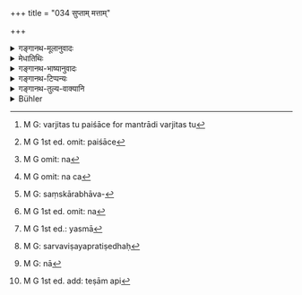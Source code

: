 +++
title = "034 सुप्ताम् मत्ताम्"

+++

<details><summary>गङ्गानथ-मूलानुवादः</summary>

When the man approaches the girl by stealth, while she is asleep, or intoxicated or unconscious,—it is the “Paiśāca” form, the wickedest and the basest of marriages.—(34).
</details>

<details><summary>मेधातिथिः</summary>

राक्षसपैशाचयोर् अनिच्छा तुल्या । राक्षसे हननम्, पैशाचे वञ्चनम् । **सुप्तां** निद्रयाभिभूताम् । **मत्तां** क्षीबां मद्यपरवशाम् । **प्रमत्तां** वातसंक्षोभेण नष्टचेतनाम् । **रहो** ऽप्रकासम् **उपगच्छति** मैथुनधर्मे प्रवर्तते **स पैशाचो** विवाहः सर्व**विहाहानां** **पापिष्ठः** पापहेतुः । धर्मापत्यं न ततः संपद्यते ।

- इह गान्धर्वराक्षसपैशाचानां प्रकृतविवाहसामानाधिकरण्यात् संयोगहरणोपगमा एव पाणिग्रहणसंस्कारनिरपेक्षा विवाहा इति मन्यन्ते । 

- तेषां ब्राह्मादिष्व् अपि दानविवाहयोः सामानाधिकरण्यात् संस्कारो विनिवर्तते । यथा च न निवर्तते तथा दर्शितम् । लक्षणया विवाहप्रयोजनदाने विवाहशब्दः । 

- गान्धर्वे तु भगवता कृष्णद्वैपायनेन दुष्यन्तशकुन्तलासंगमने वर्णितम्- "अनग्निकम् अमन्त्रकम्" इति, तद्दर्शनेन पाणिग्रहणसंस्कारो ऽस्ति, मन्त्रादि वर्जितस् तु[^८९] ।


[^८९]:
     M G: varjitas tu paiśāce for mantrādi varjitas tu

- पैशाचे[^९०] पुनर् विवदन्ते- मुख्यं चोपगमनं । न[^९१] च कन्यात्वम् अपैति, संस्कारैस् तद्विनिवर्तनात् । अतश् च "पाणिग्रहणिका मन्त्राः कन्यास्व् एव प्रतिष्ठिताः" (म्ध् ८.२२६) इति प्रतिषेधस्याप्रवृत्तेर् अस्त्य् एव मन्त्रवत् संस्कारसंबन्धः । स च प्रतिषेधः कृतः संस्कारप्रतिषेधार्थः । सा हि मन्त्रैः संकृतत्वाद् व्यपगतकन्याभावा । अत एव भवतु प्रथमम् उपगमस् ततो ऽकन्यादोषो नास्ति । तथा च कानीनः कर्ण इति दर्शनम् । यदि तु पुरुषप्रयोगेण कन्यात्वम् अपेयात् कथम् इयं वाचोयुक्तिः "कन्यायाः पुत्रः कानीनः" इति । अथ त्व् असंस्कृता कन्योच्यते ततो युक्तम् "कर्णादयो ह्य् अनूढायाः पुत्राः" इति । मुख्ये ऽभ्युपगमने कन्याया अपत्योत्पत्तेः संभवः । वर्ण्यते चेतिहासादिषु तथाभूताया विवाहः ।अथ मद्यमदादिना निर्वृत्ते रतिसंबन्धे किमर्थः संस्कार इति ।


[^९१]:
     M G omit: na


[^९०]:
     M G 1st ed. omit: paiśāce

- <u>अत्रोच्यते</u> । यद्य् अपि स्त्रीपुंसधर्मो निवृत्तो ऽतिक्रान्तश् च कन्यागमनप्रतिषेधस् तथापि तया सहाधिकारार्थं पुनश् च गमने कन्यागमनं मा भुद् इति तदर्थं संस्कारकरणम् । कन्यागमनप्रतिषेधातिकर्मसंबन्धेन पुरुषार्थतयापि निन्द्यते विवाहो ऽयम् । 

- <u>तद् अयुक्तम्</u> । यतो ऽयं लोके कन्याशब्दः पुंसासंप्रयुक्तां स्त्रियम् आचष्टे, न संस्कारभावसापेक्षाम् । अकृतसंस्कारा अपि पुरुषैः क्षतयोनयो न कन्या इति व्यवह्रियन्ते । तासां च वेशश्रितानां गमने न कन्यागमनदोषः । यद्य् अपि कुमारीकन्याशब्दौ प्रथमवयोवचनाव् इष्येते, तथापि विवाहविधाव् अनुपभुक्तपुर्वाम् एव स्त्रियम् आचक्षते । तथा च कुमारवेशधारिणीं नातिप्रकाशप्रवृत्तपुंसंप्रयोगां भार्यात्वेनार्थयमानो ऽन्यैर् अवबोध्यते "नैषा कुमारी नष्टो ऽस्याः कौमारो भावः" । 

- संस्कारपरिलोपश् च स्यात् । गर्भाधानं हि मन्त्रवत् कर्तव्यम् "विष्णुर् योनिं कल्पयतु" (र्व् १०.१८४.१) इति कॢप्तायाश् च कल्पनम् अशक्यम् । तत्रायथार्थो मन्त्रप्रयोगः स्यात् । न चानूढायाः पैशाचधर्मे मन्त्रप्रयोगः, ऊढायास् तच्छ्रवणात् । न च[^९२] पैशाचवर्जम् अन्येषु विवाहेषु तत्कल्पयितुं उक्तं युक्तम् अविशेषश्रवणात् । 


[^९२]:
     M G omit: na ca

- तस्मान् मुख्योपगमपक्ष एवमादयो बहवो दोषाः प्राप्नुवन्ति । अत आलिङ्गनोपगूहनपरिचुम्बनादिषूपगमनार्थेषु व्यापारेषु साहचर्यात् तादर्थ्याच् चोपपूर्वो गमिर् द्रष्टव्यः । यत् तु "कानीनः पुत्रः" इति तत्र मुख्यार्थासंभवाल् लक्षणया संस्काराभावप्रतिपत्तिः[^९३] । यत् तु संस्कारदर्शनं तत् तु क्वचिद् एव । यद्य् अपि "या गर्भिणी संस्क्रियते ज्ञाताज्ञतापि वा सती" (म्ध् ९.१७३) इति तत्र य एवोपगन्ता स एव न[^९४] संस्कर्ता । न त्व् असौ पैशाचो विवाहः । पैशाचे हि येनैव समुपभुक्ता तस्मा[^९५] एव दीयते, स एवैनां संस्करोतीति । गर्भिण्यास् तु संस्कारो वाचनिकः । एतच् च सर्वं निपुणतरं पुनर् नवमे वक्ष्यते ।


[^९५]:
     M G 1st ed.: yasmā


[^९४]:
     M G 1st ed. omit: na


[^९३]:
     M G: saṃskārabhāva-

- <u>अपरे</u> मन्यन्ते- "सत्यं मुख्यम् उपगमनम् अमुख्यत्वे तु गमनप्रतिषेधानुपपत्तिः" इति । 

- <u>यदि हि</u> मुख्यम् उपगमस् तदा स एव विवाहो ऽन्यस्यानन्तरोक्तेन न्यायेनाभावात् । ततश् च नास्ति तस्य प्रतिषेधस्य विषयः, यतः इच्छया गान्धर्वो हठाद् राक्षसो ऽन्यथा पैशाचः । न चान्यः प्रकारो ऽस्ति येन स विषयः प्रतिषेधः[^९६] स्यात् । अस्ति त्व् अस्य विषयः- यत्र हठाद् रहसि गमनम्, या वा पितृभ्यां दीयते न चोपसंस्क्रियते । न[^९७] चासौ[^९८] गान्धर्वः, कन्येच्छाया अभावात् । अत एव भर्तुर् अपि न कन्यागामित्वम्, विषयान्तरस्य संभवात् । 


[^९८]:
     M G 1st ed. add: teṣām api


[^९७]:
     M G: nā


[^९६]:
     M G: sarvaviṣayapratiṣedhaḥ

- तस्मात् क्षतयोन्याः संस्कारनिषेधाद् ब्राह्मादिवद् उपायत्वात् तद्वच् च विवाहशब्दोपपत्तेः प्रकरणसामर्थ्याड् गौण एवोपगमार्थः ।

- एषाम् च भेदः- अप्रार्थितोपनतो भूमिहिरण्यादिवद् ब्राह्मः । ऋत्विक्त्वेन विशेषेण दैवः । गोमिथुनेनार्षः । याच्ञयायच्ञया वा "सहोभौ चरतां धर्मम्" इति वचनव्यवस्थया प्राजापत्यः । शेषाः सुबोधभेदाः । 

- ब्राह्मादीनाम् इदम् अर्थे तद्धितः । ब्रह्मादिसंबन्धिता च स्तुत्यारोप्यते । एवं सर्वेषु । पैशाचः पिषाचानाम् अयं युक्त इति निन्दा ॥ ३.३४ ॥
</details>

<details><summary>गङ्गानथ-भाष्यानुवादः</summary>

The unwillingness of the girl is the condition common to the ‘*Rākṣasa*’ and the ‘*Paiśāca*’ forms: the difference is that in the former there is
*beating*, while in the latter there is *stealth*.

‘*Asleep*’—overpowered by sleep.

‘*Intoxicated*’—senseless, under the influence of wine, &c.

‘*Unconscious*’—who has lost consciousness on account of the disorders of the wind-humour.

‘*By stealth*’—not openly.

‘*Approaches*’— has sexual intercourse with.

This is the Paiśāca marriage, of all marriages the ‘*wickedest*’—the most sinful. That is to say, the issue of such a marriage does not become the *rightful* child.

------------------------

In connection with this subject, some people think that the ‘*Gāndharva*’ form of marriage is accomplished by mere ‘intercourse,’ the ‘*Rākṣasa*’ by mere ‘abduction’ and the ‘*Paiśāca*’ by mere ‘approach,’—irrespective of the sacramental rites relating to the ‘taking of the hand’ and the rest. And they base this idea upon the fact that all these three are mentioned in apposition to ‘marriage’ which forms the subject-matter of the context.

But, according to these people, in the ‘*Brāhma*’ and other forms also, since the ‘giving’ is mentioned in apposition to ‘marriage,’ the sacramental rites would cease (to be necessary factors in the marriage). But we have shown above, how. these rites cannot be omitted. The fact of the matter is that it is only figuratively that the term ‘marriage’ has been applied to that act of ‘*giving*’ which is done for the purpose of ‘marriage.’

As regards the ‘*Gandharva*’ form, the revered Kṛṣṇa-dvaipāyana has described it, in connection with the union of Duṣyanta and Śukuntalā, as being ‘without fire and without sacred texts;’ and this shows that there are certain sacramental rites of ‘taking the hand,’ etc., but they are done without sacred texts etc.

As regards the ‘*Paiśāca*’ form, there is a difference of opinion:—In this form (it is argued) ‘approaching’ is the prime factor; but that does not deprive the girl of her ‘maidenhood;’ as this can be put an end to only by the sacramental rites attendant upon marriage; so that the girl still continuing to be a ‘maiden,’ the prohibition of rites in connection with ‘non-maidens’—which we find in the statement that ‘the sacred texts relating to marriage are restricted to *maidens only*’ (8. 226)—does not apply to this form of marriage; and hence its connection with the sacramental rites remains undisturbed. The prohibition just referred to is for the purpose of precluding the sacramental rites (from the case of non-maidens); while the girl married by the ‘*Paiśāca*’ form has her maidenhood destroyed only when she has gone through the rites. Thus, then, even though the ‘approaching’ may take place first, yet the taint of ‘non-maiden-hood’ does not apply to her. It is only in accordance with this view that Karṇa can be called ‘maiden-born;’ for if mere intercourse with man were to deprive the girl of her maidenhood, how could we have such a statement as ‘the son born of a maiden is called *maiden-born*.’ If, on the other hand, the name ‘maiden’ be applied only to such girls as have not had the sacramental rites performed for them, then the said statement would be all right, Karṇa and others of his kind, being sons of *unmarried* girls. It is only if ‘approaching’ be the prime factor that it is possible for a child being born from a ‘maiden.’ In fact, we find in stories the description of the ‘marriage’ of girls who had been previously ‘approached’ by the ‘Paiśāca’ form.

It might be asked—“when sexual intercourse has been already accomplished with the help of intoxicants, etc., what would be the use of the sacramental rites?”

The answer to this is as follows:—Though the act of copulation has been accomplished, and the man. has transgressed the prohibition of intercourse with a ‘maiden,’ yet the performance of the rites is necessary,—firstly, for the purpose of making her entitled to share in the religious acts of her husband, and, secondly, for the purpose of avoiding the sin of repeating the act of having intercourse with a ‘maiden.’ This form of marriage is thus deprecated by reason of its involving a transgression of the prohibition of having intercourse with a maiden, and also because it subserves the purely physical purposes of the man (and not any religious purpose).

The above view, however, is not right; because, in ordinary parlance, the term ‘maiden’ denotes the girl who has had no intercourse with man, and not one for whom the sacramental rites have not been performed. In fact, even though her sacramental rites have not been perforated; if a girl happens to have sexual intercourse with man,-she ceases to be regarded as a ‘maiden;’ and when such girls have taken to the profession of prostitutes, intercourse with them does not involve the sin of having intercourse with a ‘maiden.’ It is true that the words ‘virgin’ and ‘maiden’ have beeu regarded as referring to a female in the earlier years of her age; but, in connection with rules relating to marriage, they are always used in the sense of one who has had ho intercourse with man. It is for this reason that when a man is found to be seeking marriage with a girl who maintains the appearance of a virgin, and does not openly go in for sexual intercourse,—he is warned by people with such words as—‘she is no longer a virgin, her virginhood has been destroyed.’

Further, in the case of marrying such a girl, there would be a serious deficiency in the sacramental rites themselves. *E.g*., the rite of ‘conception’ has to be done with sacred texts, such as ‘*Viṣṇuryoniṅkalpayatu, etc*. (Ṛgveda, 10.184. 1),—which means ‘May Viṣṇu generate upon your generative organ;’ and there can be no ‘generation’ (by Viṣṇu) of what has already been generated’ (by another man); so that the use of the sacred text in this case would be meaningless. Nor could, any such text be used when an unmarried girl would be ‘approached’ in the ‘*Paiśāca*’ form; as it has been definitely declared that it is to be used only in the case of ‘married’ girls. Nor would it be right to hold that the ‘generation’ (spoken of in the said text) refers to the case of marriages other than the ‘*Paiśāca*;’ for the use of the text has been prescribed without any restriction at all.

The above and several other difficulties crop up if ‘approaching’ is regarded as the principal factor. The term ‘*Upagamana*,’ ‘approach,’ then, should be taken as standing for the acts of embracing, kissing and such other concomitants of actual ‘intercourse;’—such use of the term being due to the fact that the said acts are concomitants of, and lead up to, the act of ‘intercourse.’ As regards the expression, ‘the maiden-born son,’ inasmuch as the direct meaning of the term ‘maiden’ is not applicable, it is taken in its indirect meaning of ‘one who has not gone through the sacramental rites.’ As for the case where the sacramental rites are performed even after ‘intercourse,’ such cases are very rare. Then, as regards the statement—‘when the sacrament is performed for a pregnant girl, with or without the knowledge of her being so, etc.’ (9. 173),—this refers to cases where the person performing the sacramental rites is not the same that has had the previous intercourse with her; so that this would not be a case of ‘*Paiśāca*’ marriage at all; as in this latter, the girl is given in marriage to that same person who has had intercourse with her (during sleep, etc.), and that same person would be performing the rites for her. Then again, so far as the performance of rites for the pregnant girl is concerned, it has been directly laid down by scriptural texts. All this we shall explain in full detail under Discourse IX.

Others, again, have held the view that—“in reality, the *intercourse* itself is the principal factor; for, if it were not so, there would be no point in the prohibiting of *intercourse* (with maidens).”

But if ‘intercourse’ were the principal factor, then that itself would constitute ‘marriage;’ none other being possible, according to the reasoning just put forward; so that there would be no object for the prohibition, as ‘intercourse,’ when *voluntary*, would constitute the
*‘Gāndharva*’ marriage; when ‘*forcible*,’ it would be ‘*Rākṣasa*’
marriage; and in other cases it would be ‘*Paiśāca*;’ and no other ‘intercourse,’ without rites is possible, whereby the prohibition could apply to all forms of ‘intercourse.’ As a matter of fact, however, there certainly is an object for the prohibition,—in the shape of such cases where there is forcible intercourse by stealth, or where the girl is given away by her parents, but no sacramental rites are performed. This latter cannot come under the ‘*Gāndharva*’ marriage; as it is not ‘voluntary’ on the part of the girl. It is for this reason that in such a case the husband does not incur the sin of having intercourse with a ‘maiden;’ as this latter contingency happens under totally different circumstances.

Thus, then, since the performance of sacramental rites has been interdicted in the case of girls who have already had sexual intercourse,—and since the ‘*Paiśāca*’ also is, like the ‘Brāhma’ and the rest, a means (of acquiring a wife),—and since, therefore, this form also is capable of being culled ‘marriage,’—it follows that what is denoted by the term ‘*approach*,’ ‘*upagama*’ (‘intercourse’) is only a secondary factor.

The differentiating characteristics of the eight forms of marriage are as follows (1) that marriage which comes without asking, just like landed property, gold and the rest, is ‘*Brāhma*;’ (2) that which comes by virtue of one’s priestly character is ‘*Daiva*;’ (3) that which is accompanied by the present of a cow and a bull is ‘*Ārṣa*;’ (4) that which is accompanied by the condition, ‘may you together perform your duties,’ and which comes either by or without asking, is ‘*Prājāpatya*;’ the characteristics of the others are easily discerned.

In the words, ‘*Brāhma*,’ etc., the nominal affix denotes *relation*; and the relationship of Brahma and the rest is ascribed to the marriage, with a view to eulogising it. So also in the rest. In the case of the term ‘*Paiśāca*,’ the meaning is ‘that which is fit for Piśācas,’ and it connotes deprecation.—(34).
</details>

<details><summary>गङ्गानथ-टिप्पन्यः</summary>

*Medhātithi* (P. 206, l. 20)—‘*Varṇyate chetihāsādiṣu &c*.’;—*e.g*. the
case of Kunti, who was married to Pāṇḍu, after she had given birth to
Karṇa.

This verse is quoted in *Smṛtitattva* (II, p. 129);—in *Aparārka* (p.
91);—and in *Hemādri* (Dāna, p. 685).
</details>

<details><summary>गङ्गानथ-तुल्य-वाक्यानि</summary>

*Gautama* (4.13).—‘When there is intercourse without the girl’s
knowledge it is the Paiśāca form.’

*Bodhāyana* (1.11.9).—‘When one marries a girl while she is asleep, or
unconscious, or mad, it is the Paiśāca.’

*Viṣṇu* (24.26).—‘It is Paiśāca when one approaches a girl while she is
asleep or unconscious.’

*Yājñavalkya* (1.61).—‘It is Paiśāca when the girl is won by stratagem.’

*Āśvalāyana-Gṛhyasūtra* (1.6.6).—‘The carrying away of girls, asleep or
unconscious, constitutes the Paiśāca.’

*Devala* (Vīramitrodaya-Saṃskāra, p. 858).—‘The carrying away of a girl
who is asleep, unconscious or mad, or in distress,—is the Paiśāca, the
eighth form of marriage, based upon want of care.’

*Hārīta* (Vīramitrodaya-Saṃskāra, p. 858).—‘it is the Paiśāca form when
the girl is won by the employment of women, drinks, wine, and presents.’
</details>

<details><summary>Bühler</summary>

034	When (a man) by stealth seduces a girl who is sleeping, intoxicated, or disordered in intellect, that is the eighth, the most base and sinful rite of the Pisakas.
</details>
